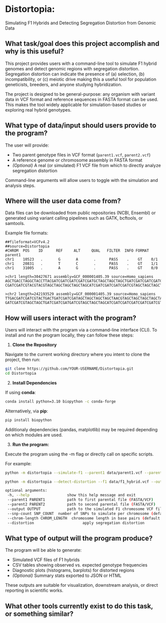 
# Distortopia: 
Simulating F1 Hybrids and Detecting Segregation Distortion from Genomic Data

## What task/goal does this project accomplish and why is this useful?

This project provides users with a command-line tool to simulate F1 hybrid genomes and detect genomic regions with segregation distortion. Segregation distortion can indicate the presence of (a) selection, (b) incompatibility, or (c) meiotic drive making this a useful tool for population geneticists, breeders, and anyone studying hybridization.

The project is designed to be general-purpose: any organism with variant data in VCF format and reference sequences in FASTA format can be used. This makes the tool widely applicable for simulation-based studies or exploring real hybrid genotypes.

## What type of data/input should users provide to the program?

The user will provide:
- Two parent genotype files in VCF format (`parent1.vcf`, `parent2.vcf`)
- A reference genome or chromosome assembly in FASTA format
- *(Optional)* A real (or simulated) F1 VCF file from which to directly analyze segregation distortion

Command-line arguments will allow users to toggle with the simulation and analysis steps.

## Where will the user data come from?

Data files can be downloaded from public repositories (NCBI, Ensembl) or generated using variant calling pipelines such as GATK, bcftools, or samtools.  

Example file formats:

```**VCF**:
##fileformat=VCFv4.2
##source=Distortopia
#CHROM  POS    ID      REF     ALT     QUAL   FILTER  INFO FORMAT parent1
chr1    10523   .       G       A       .      PASS    .    GT    0/1
chr1    20831   .       T       C       .      PASS    .    GT    1/1
chr1    31005   .       A       G       .      PASS    .    GT    0/0
```
```**FASTA**:
>chr1 length=30427671 assembly=GCF_000001405.39 source=Homo_sapiens
AGCTGACCTAGGCTACCTTACGATCGATCGATCGATCGATGCTAGCTAGCTAGCTGATCGATCGATCGATCGA
CGATCGATCGTACGTACGTAGCTAGCTAGCTAGCTAGCATCGATCGATCGATCGATCGTAGCTAGCTAGCTAG

>chr2 length=242193529 assembly=GCF_000001405.39 source=Homo_sapiens
TTGACGATCGATCGTACTGACTGATCGATCGATAGCTAGCTAGCTAGCTAACGTAGCTAGCTAGCTAGCTAGC
GATCGATCGTAGCTAGCTGATCGATCGATGATCGTAGCTAGCTAGCATCGATCGATCGATCGATCGATCGTAG
```

## How will users interact with the program?

Users will interact with the program via a command-line interface (CLI). To install and run the program locally, they can follow these steps:

1. **Clone the Repository**

Navigate to the current working directory where you intent to clone the project, then run:
```bash
git clone https://github.com/YOUR-USERNAME/Distortopia.git
cd Distortopia
```

2. **Install Dependencies**

If using **conda**:
```bash
conda install python=3.10 biopython -c conda-forge
```
Alternatively, via **pip**:
```bash
pip install biopython
```
Additionaly dependencies (pandas, matplotlib) may be required depending on which modules are used.

3. **Run the program:**

 Execute the program using the -m flag or directly call on specific scripts. 

 For example:
```bash
python -m distortopia --simulate-f1 --parent1 data/parent1.vcf --parent2 data/parent2.vcf --output data/f1_hybrid.vcf

python -m distortopia --detect-distortion --f1 data/f1_hybrid.vcf --output results/segdist_table.csv
```
```bash
optional arguments:
 -h, --help                 show this help message and exit
 --parent1 PARENT1          path to first parental file (FASTA/VCF)
 --parent2 PARENT2          path to second parental file (FASTA/VCF)
 --output OUTPUT            path to the simulated F1 chromosome VCF file
 --snp-count SNP_COUNT  number of SNPs to simulate per chromosome (default: 1000)
 --chrom-length CHROM_LENGTH  chromosome length in base pairs (default: 1Mb)
 --distortion                      apply segregation distortion 
```

## What type of output will the program produce? 

The program will be able to generate:

- Simulated VCF files of F1 hybrids
- CSV tables showing observed vs. expected genotype frequencies
- Diagnostic plots (histograms, barplots) for distorted regions
- *(Optional)* Summary stats exported to JSON or HTML

These outputs are suitable for visualization, downstream analysis, or direct reporting in scientific works.

## What other tools currently exist to do this task, or something similar?
















